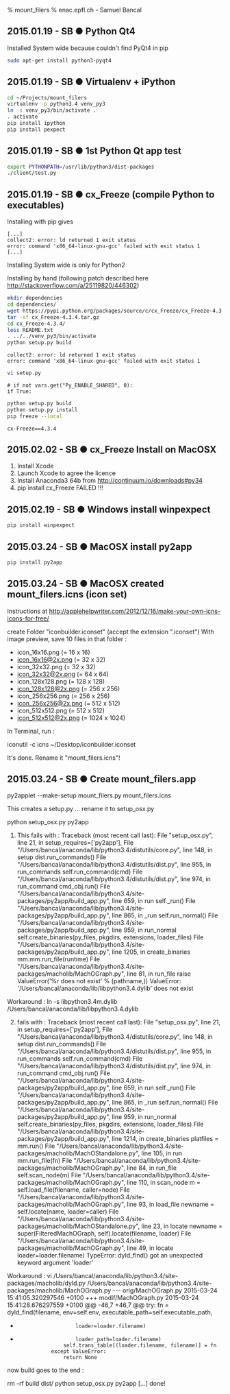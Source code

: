 % mount_filers
% enac.epfl.ch - Samuel Bancal


2015.01.19 - SB ● Python Qt4
--------------------------------------------------------------------------------

Installed System wide because couldn't find PyQt4 in pip

~~~ bash
sudo apt-get install python3-pyqt4
~~~


2015.01.19 - SB ● Virtualenv + iPython
--------------------------------------------------------------------------------

~~~ bash
cd ~/Projects/mount_filers
virtualenv -p python3.4 venv_py3
ln -s venv_py3/bin/activate .
. activate
pip install ipython
pip install pexpect
~~~


2015.01.19 - SB ● 1st Python Qt app test
--------------------------------------------------------------------------------

~~~ bash
export PYTHONPATH=/usr/lib/python3/dist-packages
./client/test.py
~~~


2015.01.19 - SB ● cx_Freeze (compile Python to executables)
--------------------------------------------------------------------------------

Installing with pip gives

~~~ out
[...]
collect2: error: ld returned 1 exit status
error: command 'x86_64-linux-gnu-gcc' failed with exit status 1
[...]
~~~

Installing System wide is only for Python2

Installing by hand (following patch described here <http://stackoverflow.com/a/25119820/446302>)

~~~ bash
mkdir dependencies
cd dependencies/
wget https://pypi.python.org/packages/source/c/cx_Freeze/cx_Freeze-4.3.4.tar.gz#md5=5bd662af9aa36e5432e9144da51c6378
tar -xf cx_Freeze-4.3.4.tar.gz 
cd cx_Freeze-4.3.4/
less README.txt 
. ../../venv_py3/bin/activate
python setup.py build
~~~

~~~ out
collect2: error: ld returned 1 exit status
error: command 'x86_64-linux-gnu-gcc' failed with exit status 1
~~~

~~~ bash
vi setup.py
~~~

~~~ snip
# if not vars.get("Py_ENABLE_SHARED", 0):
if True:
~~~

~~~ bash
python setup.py build
python setup.py install
pip freeze --local
~~~

~~~ out
cx-Freeze==4.3.4
~~~


2015.02.02 - SB ● cx_Freeze Install on MacOSX
--------------------------------------------------------------------------------

1. Install Xcode
2. Launch Xcode to agree the licence
3. Install Anaconda3 64b from http://continuum.io/downloads#py34
4. pip install cx_Freeze
   FAILED !!!


2015.02.19 - SB ● Windows install winpexpect
--------------------------------------------------------------------------------

~~~ cmd
pip install winpexpect
~~~


2015.03.24 - SB ● MacOSX install py2app
--------------------------------------------------------------------------------

~~~ cmd
pip install py2app
~~~


2015.03.24 - SB ● MacOSX created mount_filers.icns (icon set)
--------------------------------------------------------------------------------

Instructions at http://applehelpwriter.com/2012/12/16/make-your-own-icns-icons-for-free/

create Folder "iconbuilder.iconset" (accept the extension ".iconset")
With image preview, save 10 files in that folder :

* icon_16x16.png (= 16 x 16)
* icon_16x16@2x.png (= 32 x 32)
* icon_32x32.png (= 32 x 32)
* icon_32x32@2x.png (= 64 x 64)
* icon_128x128.png (= 128 x 128)
* icon_128x128@2x.png (= 256 x 256)
* icon_256x256.png (= 256 x 256)
* icon_256x256@2x.png (= 512 x 512)
* icon_512x512.png (= 512 x 512)
* icon_512x512@2x.png (= 1024 x 1024)

In Terminal, run :

iconutil -c icns ~/Desktop/iconbuilder.iconset

It's done. Rename it "mount_filers.icns"!


2015.03.24 - SB ● Create mount_filers.app
--------------------------------------------------------------------------------

py2applet --make-setup mount_filers.py mount_filers.icns

This creates a setup.py ... rename it to setup_osx.py

python setup_osx.py py2app

1) This fails with :
Traceback (most recent call last):
  File "setup_osx.py", line 21, in <module>
    setup_requires=['py2app'],
  File "/Users/bancal/anaconda/lib/python3.4/distutils/core.py", line 148, in setup
    dist.run_commands()
  File "/Users/bancal/anaconda/lib/python3.4/distutils/dist.py", line 955, in run_commands
    self.run_command(cmd)
  File "/Users/bancal/anaconda/lib/python3.4/distutils/dist.py", line 974, in run_command
    cmd_obj.run()
  File "/Users/bancal/anaconda/lib/python3.4/site-packages/py2app/build_app.py", line 659, in run
    self._run()
  File "/Users/bancal/anaconda/lib/python3.4/site-packages/py2app/build_app.py", line 865, in _run
    self.run_normal()
  File "/Users/bancal/anaconda/lib/python3.4/site-packages/py2app/build_app.py", line 959, in run_normal
    self.create_binaries(py_files, pkgdirs, extensions, loader_files)
  File "/Users/bancal/anaconda/lib/python3.4/site-packages/py2app/build_app.py", line 1205, in create_binaries
    mm.mm.run_file(runtime)
  File "/Users/bancal/anaconda/lib/python3.4/site-packages/macholib/MachOGraph.py", line 81, in run_file
    raise ValueError('%r does not exist' % (pathname,))
ValueError: '/Users/bancal/anaconda/lib/libpython3.4.dylib' does not exist

Workaround :
ln -s libpython3.4m.dylib /Users/bancal/anaconda/lib/libpython3.4.dylib

2) fails with :
Traceback (most recent call last):
  File "setup_osx.py", line 21, in <module>
    setup_requires=['py2app'],
  File "/Users/bancal/anaconda/lib/python3.4/distutils/core.py", line 148, in setup
    dist.run_commands()
  File "/Users/bancal/anaconda/lib/python3.4/distutils/dist.py", line 955, in run_commands
    self.run_command(cmd)
  File "/Users/bancal/anaconda/lib/python3.4/distutils/dist.py", line 974, in run_command
    cmd_obj.run()
  File "/Users/bancal/anaconda/lib/python3.4/site-packages/py2app/build_app.py", line 659, in run
    self._run()
  File "/Users/bancal/anaconda/lib/python3.4/site-packages/py2app/build_app.py", line 865, in _run
    self.run_normal()
  File "/Users/bancal/anaconda/lib/python3.4/site-packages/py2app/build_app.py", line 959, in run_normal
    self.create_binaries(py_files, pkgdirs, extensions, loader_files)
  File "/Users/bancal/anaconda/lib/python3.4/site-packages/py2app/build_app.py", line 1214, in create_binaries
    platfiles = mm.run()
  File "/Users/bancal/anaconda/lib/python3.4/site-packages/macholib/MachOStandalone.py", line 105, in run
    mm.run_file(fn)
  File "/Users/bancal/anaconda/lib/python3.4/site-packages/macholib/MachOGraph.py", line 84, in run_file
    self.scan_node(m)
  File "/Users/bancal/anaconda/lib/python3.4/site-packages/macholib/MachOGraph.py", line 110, in scan_node
    m = self.load_file(filename, caller=node)
  File "/Users/bancal/anaconda/lib/python3.4/site-packages/macholib/MachOGraph.py", line 93, in load_file
    newname = self.locate(name, loader=caller)
  File "/Users/bancal/anaconda/lib/python3.4/site-packages/macholib/MachOStandalone.py", line 23, in locate
    newname = super(FilteredMachOGraph, self).locate(filename, loader)
  File "/Users/bancal/anaconda/lib/python3.4/site-packages/macholib/MachOGraph.py", line 49, in locate
    loader=loader.filename)
TypeError: dyld_find() got an unexpected keyword argument 'loader'

Workaround :
vi /Users/bancal/anaconda/lib/python3.4/site-packages/macholib/dyld.py /Users/bancal/anaconda/lib/python3.4/site-packages/macholib/MachOGraph.py 
--- orig/MachOGraph.py	2015-03-24 15:41:05.320297546 +0100
+++ modif/MachOGraph.py	2015-03-24 15:41:28.676297559 +0100
@@ -46,7 +46,7 @@
                 try:
                     fn = dyld_find(filename, env=self.env,
                         executable_path=self.executable_path,
-                        loader=loader.filename)
+                        loader_path=loader.filename)
                     self.trans_table[(loader.filename, filename)] = fn
                 except ValueError:
                     return None

now build goes to the end :

rm -rf build dist/
python setup_osx.py py2app
[...]
done!
